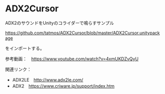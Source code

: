 # ADX2Cursor
ADX2のサウンドをUnityのコライダーで鳴らすサンプル

https://github.com/tatmos/ADX2Cursor/blob/master/ADX2Cursor.unitypackage

をインポートする。

参考動画：　https://www.youtube.com/watch?v=4xmUKDZvQyU

関連リンク：
- ADX2LE　http://www.adx2le.com/
- ADX2　https://www.criware.jp/support/index.htm
